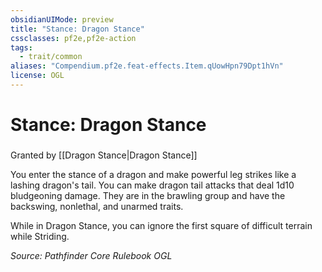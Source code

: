 ```yaml
---
obsidianUIMode: preview
title: "Stance: Dragon Stance"
cssclasses: pf2e,pf2e-action
tags:
  - trait/common
aliases: "Compendium.pf2e.feat-effects.Item.qUowHpn79Dpt1hVn"
license: OGL
---
```

# Stance: Dragon Stance

### 






Granted by [[Dragon Stance|Dragon Stance]]

You enter the stance of a dragon and make powerful leg strikes like a lashing dragon's tail. You can make dragon tail attacks that deal 1d10 bludgeoning damage. They are in the brawling group and have the backswing, nonlethal, and unarmed traits.

While in Dragon Stance, you can ignore the first square of difficult terrain while Striding.

*Source: Pathfinder Core Rulebook*
*OGL*